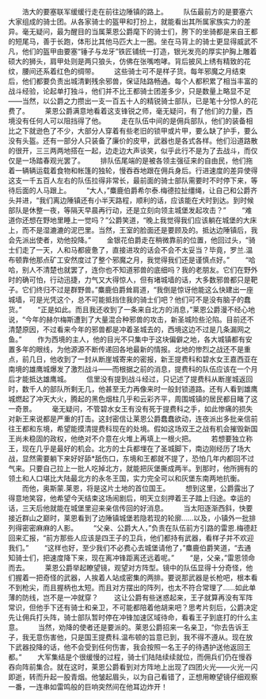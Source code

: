　　浩大的要塞联军缓缓行走在前往边陲镇的路上。
　　队伍最前方的是要塞六大家组成的骑士团。从各家骑士的盔甲和打扮上，就能看出其所属家族实力的差异。毫无疑问，最为醒目的当属莱恩公爵麾下的骑士们，胯下的坐骑都是来自王都的短尾马，善于长跑，体形比其他马匹大上一圈。坐在马背上的骑士更显得威武不凡，他们的盔甲由要塞“锤子与龙牙”铁匠铺统一打造，银光发亮的厚实护胸上雕着硕大的狮头，肩甲处则是两只狼头，仿佛在张嘴咆哮。背后披风上绣有精致的花纹，腰间还系着红色的绸带。
　　这些骑士可不是样子货。每年邪魔之月结束后，他们都要负责出城清剿残余邪兽，保证陆路畅通。每个人都积累了相当丰富的战斗经验，论起单打独斗，他们并不比王都骑士团差多少，只是数量上略显不足——当然，以公爵之力攒出一支一百五十人的精锐骑士部队，已是笔十分惊人的花费了。
　　莱恩公爵满意地看着这支锋锐之师，毫无疑问，有了他们的力量，西境没有任何人可以阻挡得了他。
　　走在队伍中间的是佣兵部队，他们的装备相比之下就逊色了不少，大部分人穿着有些老旧的锁甲或片甲，要么缺了护手，要么没有头盔。还有一部分人只装备了廉价的皮甲，武器也是各式各样。他们沿道路散的很开，三三两两地搭在一起，边走边大声谈笑，似乎此行不是为了去战斗，而仅仅是一场踏春观光罢了。
　　排队伍尾端的是被各领主强征来的自由民，他们拖着一辆辆运载着食物和帐篷的独轮，慢吞吞地跟在佣兵身后。行进速度的差异使得这支一千五百人左右的队伍拉得非常长，最前面的骑士部队需要时不时停下来，等待后面的人马跟上。
　　“大人，”麋鹿伯爵希尔泰.梅德拉扯缰绳，让自己和公爵齐头并进，“我们离边陲镇还有小半天路程，顺利的话，应该能在犬时到达。到时候部队是休整一夜，等隔天早晨再行动，还是立刻向领主城堡发起攻击？”
　　“难道你还想在野地里睡上一觉吗？”公爵笑道，“晚上我觉得我们应该躺在城堡的大床上，而不是湿漉漉的泥巴里。当然，王室的脸面还是要顾及的。抵达边陲镇后，我会先派出使者，劝他投降。”
　　金银花伯爵走在稍微靠前的位置，他回过头，“骑士们走了一天，人和马都疲惫了，直接进攻的话会不会不太妥当？毕竟，罗兰.温布顿靠他那点矿工安然度过了整个邪魔之月，我觉得我们还是谨慎点好。”
　　“哈哈，别人不清楚也就罢了，连你也不知道邪兽的底细吗？我的老朋友。它们在野外时的确可怕，行动迅捷，力气又大得惊人，但有堵城墙的话，大多数邪兽都只是靶子。它们终归不过是群野兽。”麋鹿伯爵耸肩道，“我倒是惊讶他能这么快建出一座城墙，可是光凭这个，总不可能抵挡住我的骑士们吧？他们可不是没有脑子的蠢货。”
　　“正是如此。而且我还收到了一条来自北方的消息，”莱恩公爵漫不经心地说，“今年的赫尔梅斯遭到了大量混合种邪兽的攻击，新圣城险些沦陷。目前还不清楚原因，不过看来今年的邪兽都是冲着圣城去的，西境这边不过是几条漏网之鱼。”
　　作为西境的主人，他的目光不只集中于这块偏僻之地，各大城镇都有安置多年的眼线，为他源源不断传递回各地最新的情报。北地的惨烈之战还不是重点，前几日，他收到了一封从断崖城寄来的密报，新王提费科和碧水女王嘉西亚在南境的雄鹰城爆发了激烈战斗——而根据之前的消息，提费科的队伍应该在一个月后才能抵达雄鹰城。
　　信里没有提到战斗经过，只记述了提费科从断崖城返回时，数千人的部队所剩无几，他甚至无力再像来时一般封锁道路。还有人看到雄鹰城燃起了冲天大火，腾起的黑色烟柱几乎和云彩齐平，周围城镇的居民都目睹了这一奇景。
　　毫无疑问，不管碧水女王有没有死于提费科之手，如此惨痛的损失对新王来说都是严重的打击。这封密信让莱恩公爵蠢蠢欲动，连夜派出多批亲信前往王都和东境，希望能摸清提费科现在的处境。假如这场双王之战有机会摧毁新国王尚未稳固的政权，他绝对不介意在火堆上再填上一根火把。
　　若想要独立称王，现在几乎是最好的机会。北方的士兵都埋在了圣城脚下，南边刚经历了场大战，显然需要躺下来好好舔*舐伤口，东境和王都就不提了，恐怕几年内都回不过气来。只要自己拉上一批人吃掉北方，就能把灰堡撕成两半。到那时，他所拥有的领土和人口堪比大陆最北方的永冬王国，实力完全可以和灰堡东南两地抗衡。
　　而他，奥斯蒙.莱恩，将是这片土地的首位国王。
　　想到这里，公爵露出了得意地笑容，他希望今天结束这场闹剧后，明天立刻押着王子踏上归途。幸运的话，三天后他就能在城堡里迎来亲信传回的好消息。
　　当太阳逐渐西斜，快要接近群山之巅时，莱恩看到了边陲镇城堡若隐若现的轮廓……以及，小镇外一批排列得密密麻麻的人影。
　　“父亲、公爵大人，”负责在队伍前方引路的雷恩.梅德赶回来汇报，“前方那些人应该是四王子的卫兵，他们都持有武器，看样子并不欢迎我们。”
　　“这样也好，至少我们不必费心去城堡请他了，”麋鹿伯爵笑道，“去通知骑士们，把速度降下来，现在离冲锋距离还远着呢。”
　　“是，父亲，”雷恩领命而去。
　　莱恩公爵举起瞭望镜，观望对方阵型。镜中的队伍显得十分奇怪，他们握着一把奇怪的武器，人挨着人站成密集的两排。要说那武器是长枪吧，根本看不到枪尖，而且握柄也太短。而且对方摆出的阵列，也太不符合常理了……如此单薄的防线，岂不是一冲就穿？
　　这让公爵有些迷惑起来，王子就算再没有军阵常识，但他手下还有骑士和亲卫，不可能都陪着他胡来吧？思考片刻后，公爵决定先让佣兵打头阵，骑士部队暂时停在冲锋加速区域待命，看看王子到底打的什么主意。
　　当然，劝降的使者还是要派的。莱恩公爵招来一名亲卫，“你去告诉王子，我无意伤害他，只是国王提费科.温布顿的旨意已到，我不得不遵从。现在放下武器投降的话，他不会受到任何伤害，我会按照一名王子的待遇护送他返回王都。”
　　大军集结是个很缓慢的过程，骑士们陆陆续续就位，而佣兵们仍在慢吞吞向阵前集合。就在这时，莱恩公爵看到对方阵地上出现了四团火光——火光一闪即逝，转而升起一股青烟。他皱起眉头，以为自己看错了，正想用瞭望镜仔细观察一番，一连串如雷鸣般的巨响突然间在他耳边炸开！